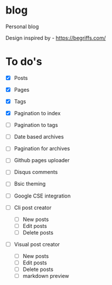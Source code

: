 blog
====

Personal blog

Design inspired by - https://begriffs.com/


To do's
=======

- [x] Posts
- [x] Pages
- [x] Tags
- [x] Pagination to index
- [ ] Pagination to tags
- [ ] Date based archives
- [ ] Pagination for archives
- [ ] Github pages uploader
- [ ] Disqus comments
- [ ] Bsic theming
- [ ] Google CSE integration

- [ ] Cli post creator
	-[ ] New posts
	-[ ] Edit posts
	-[ ] Delete posts

- [ ] Visual post creator
	-[ ] New posts
	-[ ] Edit posts
	-[ ] Delete posts
	-[ ] markdown preview
